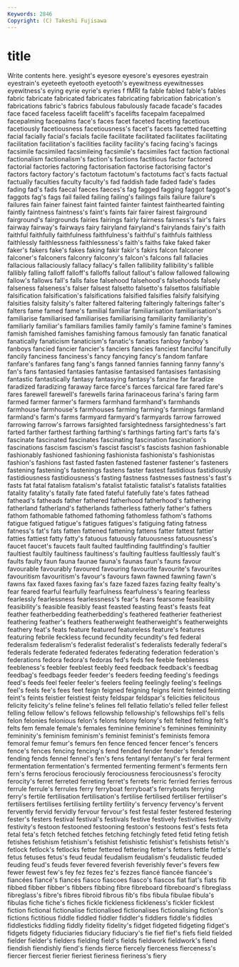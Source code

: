 ```yaml
---
Keywords: 2846 
Copyright: (C) Takeshi Fujisawa
---
```


# title

Write contents here.
yesight's eyesore eyesore's eyesores eyestrain eyestrain's eyeteeth eyetooth eyetooth's
eyewitness eyewitnesses eyewitness's eying eyrie eyrie's eyries f fMRI fa
fable fabled fable's fables fabric fabricate fabricated fabricates fabricating fabrication
fabrication's fabrications fabric's fabrics fabulous fabulously facade facade's facades face
faced faceless facelift facelift's facelifts facepalm facepalmed facepalming facepalms face's
faces facet faceted faceting facetious facetiously facetiousness facetiousness's facet's facets
facetted facetting facial facially facial's facials facile facilitate facilitated facilitates
facilitating facilitation facilitation's facilities facility facility's facing facing's facings facsimile
facsimiled facsimileing facsimile's facsimiles fact faction factional factionalism factionalism's faction's
factions factitious factor factored factorial factories factoring factorisation factorise factorising
factor's factors factory factory's factotum factotum's factotums fact's facts factual
factually faculties faculty faculty's fad faddish fade faded fade's fades
fading fad's fads faecal faeces faeces's fag fagged fagging faggot
faggot's faggots fag's fags fail failed failing failing's failings fails
failure failure's failures fain fainer fainest faint fainted fainter faintest
fainthearted fainting faintly faintness faintness's faint's faints fair fairer fairest
fairground fairground's fairgrounds fairies fairings fairly fairness fairness's fair's fairs
fairway fairway's fairways fairy fairyland fairyland's fairylands fairy's faith faithful
faithfully faithfulness faithfulness's faithful's faithfuls faithless faithlessly faithlessness faithlessness's faith's
faiths fake faked faker faker's fakers fake's fakes faking fakir
fakir's fakirs falcon falconer falconer's falconers falconry falconry's falcon's falcons
fall fallacies fallacious fallaciously fallacy fallacy's fallen fallibility fallibility's fallible
fallibly falling falloff falloff's falloffs fallout fallout's fallow fallowed fallowing
fallow's fallows fall's falls false falsehood falsehood's falsehoods falsely falseness
falseness's falser falsest falsetto falsetto's falsettos falsifiable falsification falsification's falsifications
falsified falsifies falsify falsifying falsities falsity falsity's falter faltered faltering
falteringly falterings falter's falters fame famed fame's familial familiar familiarisation
familiarisation's familiarise familiarised familiarises familiarising familiarity familiarity's familiarly familiar's familiars
families family family's famine famine's famines famish famished famishes famishing
famous famously fan fanatic fanatical fanatically fanaticism fanaticism's fanatic's fanatics
fanboy fanboy's fanboys fancied fancier fancier's fanciers fancies fanciest fanciful
fancifully fancily fanciness fanciness's fancy fancying fancy's fandom fanfare fanfare's
fanfares fang fang's fangs fanned fannies fanning fanny fanny's fan's
fans fantasied fantasies fantasise fantasised fantasises fantasising fantastic fantastically fantasy
fantasying fantasy's fanzine far faradize faradized faradizing faraway farce farce's
farces farcical fare fared fare's fares farewell farewell's farewells farina
farinaceous farina's faring farm farmed farmer farmer's farmers farmhand farmhand's
farmhands farmhouse farmhouse's farmhouses farming farming's farmings farmland farmland's farm's
farms farmyard farmyard's farmyards farrow farrowed farrowing farrow's farrows farsighted
farsightedness farsightedness's fart farted farther farthest farthing farthing's farthings farting
fart's farts fa's fascinate fascinated fascinates fascinating fascination fascination's fascinations
fascism fascism's fascist fascist's fascists fashion fashionable fashionably fashioned fashioning
fashionista fashionista's fashionistas fashion's fashions fast fasted fasten fastened fastener
fastener's fasteners fastening fastening's fastenings fastens faster fastest fastidious fastidiously
fastidiousness fastidiousness's fasting fastness fastnesses fastness's fast's fasts fat fatal
fatalism fatalism's fatalist fatalistic fatalist's fatalists fatalities fatality fatality's fatally
fate fated fateful fatefully fate's fates fathead fathead's fatheads father
fathered fatherhood fatherhood's fathering fatherland fatherland's fatherlands fatherless fatherly father's
fathers fathom fathomable fathomed fathoming fathomless fathom's fathoms fatigue fatigued
fatigue's fatigues fatigues's fatiguing fating fatness fatness's fat's fats fatten
fattened fattening fattens fatter fattest fattier fatties fattiest fatty fatty's
fatuous fatuously fatuousness fatuousness's faucet faucet's faucets fault faulted faultfinding
faultfinding's faultier faultiest faultily faultiness faultiness's faulting faultless faultlessly fault's
faults faulty faun fauna faunae fauna's faunas faun's fauns favour
favourable favourably favoured favouring favourite favourite's favourites favouritism favouritism's favour's
favours fawn fawned fawning fawn's fawns fax faxed faxes faxing
fax's faze fazed fazes fazing fealty fealty's fear feared fearful
fearfully fearfulness fearfulness's fearing fearless fearlessly fearlessness fearlessness's fear's fears
fearsome feasibility feasibility's feasible feasibly feast feasted feasting feast's feasts
feat feather featherbedding featherbedding's feathered featherier featheriest feathering feather's feathers
featherweight featherweight's featherweights feathery feat's feats feature featured featureless feature's
features featuring febrile feckless fecund fecundity fecundity's fed federal federalism
federalism's federalist federalist's federalists federally federal's federals federate federated federates
federating federation federation's federations fedora fedora's fedoras fed's feds fee
feeble feebleness feebleness's feebler feeblest feebly feed feedback feedback's feedbag
feedbag's feedbags feeder feeder's feeders feeding feeding's feedings feed's feeds
feel feeler feeler's feelers feeling feelingly feeling's feelings feel's feels
fee's fees feet feign feigned feigning feigns feint feinted feinting
feint's feints feistier feistiest feisty feldspar feldspar's felicities felicitous felicity
felicity's feline feline's felines fell fellatio fellatio's felled feller fellest
felling fellow fellow's fellows fellowship fellowship's fellowships fell's fells felon
felonies felonious felon's felons felony felony's felt felted felting felt's
felts fem female female's females feminine feminine's feminines femininity femininity's
feminism feminism's feminist feminist's feminists femora femoral femur femur's femurs
fen fence fenced fencer fencer's fencers fence's fences fencing fencing's
fend fended fender fender's fenders fending fends fennel fennel's fen's
fens fentanyl fentanyl's fer feral ferment fermentation fermentation's fermented fermenting
ferment's ferments fern fern's ferns ferocious ferociously ferociousness ferociousness's ferocity
ferocity's ferret ferreted ferreting ferret's ferrets ferric ferried ferries ferrous
ferrule ferrule's ferrules ferry ferryboat ferryboat's ferryboats ferrying ferry's fertile
fertilisation fertilisation's fertilise fertilised fertiliser fertiliser's fertilisers fertilises fertilising fertility
fertility's fervency fervency's fervent fervently fervid fervidly fervour fervour's fest
festal fester festered festering fester's festers festival festival's festivals festive
festively festivities festivity festivity's festoon festooned festooning festoon's festoons fest's
fests feta fetal feta's fetch fetched fetches fetching fetchingly feted
fetid feting fetish fetishes fetishism fetishism's fetishist fetishistic fetishist's fetishists
fetish's fetlock fetlock's fetlocks fetter fettered fettering fetter's fetters fettle
fettle's fetus fetuses fetus's feud feudal feudalism feudalism's feudalistic feuded
feuding feud's feuds fever fevered feverish feverishly fever's fevers few
fewer fewest few's fey fez fezes fez's fezzes fiancé fiancée
fiancée's fiancées fiancé's fiancés fiasco fiascoes fiasco's fiascos fiat fiat's
fiats fib fibbed fibber fibber's fibbers fibbing fibre fibreboard fibreboard's
fibreglass fibreglass's fibre's fibres fibroid fibrous fib's fibs fibula fibulae
fibula's fibulas fiche fiche's fiches fickle fickleness fickleness's fickler ficklest
fiction fictional fictionalise fictionalised fictionalises fictionalising fiction's fictions fictitious fiddle
fiddled fiddler fiddler's fiddlers fiddle's fiddles fiddlesticks fiddling fiddly fidelity
fidelity's fidget fidgeted fidgeting fidget's fidgets fidgety fiduciaries fiduciary fiduciary's
fie fief fief's fiefs field fielded fielder fielder's fielders fielding
field's fields fieldwork fieldwork's fiend fiendish fiendishly fiend's fiends fierce
fiercely fierceness fierceness's fiercer fiercest fierier fieriest fieriness fieriness's fiery
